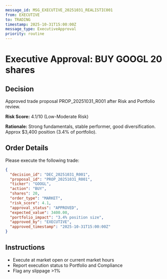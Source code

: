 ```yaml
---
message_id: MSG_EXECUTIVE_20251031_REALISTIC001
from: EXECUTIVE
to: TRADING
timestamp: 2025-10-31T15:00:00Z
message_type: ExecutiveApproval
priority: routine
---
```


# Executive Approval: BUY GOOGL 20 shares

## Decision

Approved trade proposal PROP_20251031_R001 after Risk and Portfolio review.

**Risk Score:** 4.1/10 (Low-Moderate Risk)

**Rationale:** Strong fundamentals, stable performer, good diversification. Approx $3,400 position (3.4% of portfolio).

## Order Details

Please execute the following trade:

```json
{
  "decision_id": "DEC_20251031_R001",
  "proposal_id": "PROP_20251031_R001",
  "ticker": "GOOGL",
  "action": "BUY",
  "shares": 20,
  "order_type": "MARKET",
  "risk_score": 4.1,
  "approval_status": "APPROVED",
  "expected_value": 3400.00,
  "portfolio_impact": "3.4% position size",
  "approved_by": "EXECUTIVE",
  "approved_timestamp": "2025-10-31T15:00:00Z"
}
```

## Instructions

- Execute at market open or current market hours
- Report execution status to Portfolio and Compliance
- Flag any slippage >1%
